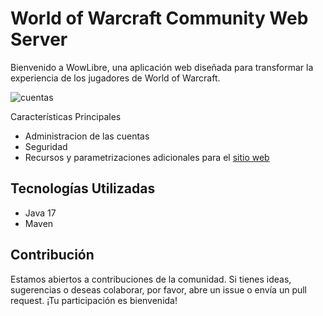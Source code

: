 # World of Warcraft Community Web Server 


Bienvenido a WowLibre, una aplicación web diseñada para transformar la experiencia de los jugadores de World of Warcraft.

![cuentas](https://github.com/user-attachments/assets/59f93882-7ed6-470a-a738-ea04f3cbffd1)

Características Principales

-  Administracion de las cuentas
-  Seguridad
-  Recursos y parametrizaciones adicionales para el [sitio web](https://github.com/ManuChitiva/wow-libre-web-server)

## Tecnologías Utilizadas

- Java 17
- Maven


## Contribución
Estamos abiertos a contribuciones de la comunidad. Si tienes ideas, sugerencias o deseas colaborar, por favor, abre un issue o envía un pull request. ¡Tu participación es bienvenida!




